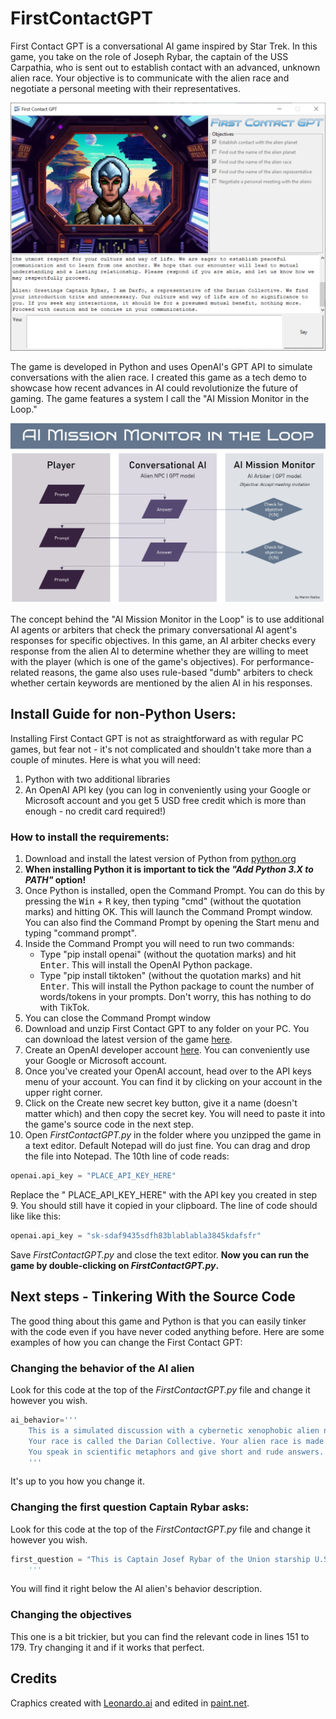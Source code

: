 # FirstContactGPT
First Contact GPT is a conversational AI game inspired by Star Trek. In this game, you take on the role of Joseph Rybar, the captain of the USS Carpathia, who is sent out to establish contact with an advanced, unknown alien race. Your objective is to communicate with the alien race and negotiate a personal meeting with their representatives.

![](assets/FirstContactGPTGameScreenshot.PNG)
 
The game is developed in Python and uses OpenAI's GPT API to simulate conversations with the alien race. I created this game as a tech demo to showcase how recent advances in AI could revolutionize the future of gaming. The game features a system I call the "AI Mission Monitor in the Loop."

![](assets/AI_Mission_Monitor_in_the_Loop.PNG)

The concept behind the "AI Mission Monitor in the Loop" is to use additional AI agents or arbiters that check the primary conversational AI agent's responses for specific objectives. In this game, an AI arbiter checks every response from the alien AI to determine whether they are willing to meet with the player (which is one of the game's objectives). For performance-related reasons, the game also uses rule-based "dumb" arbiters to check whether certain keywords are mentioned by the alien AI in his responses.

## Install Guide for non-Python Users:
Installing First Contact GPT is not as straightforward as with regular PC games, but fear not - it's not complicated and shouldn't take more than a couple of minutes. Here is what you will need:
1. Python with two additional libraries
2. An OpenAI API key (you can log in conveniently using your Google or Microsoft account and you get 5 USD free credit which is more than enough - no credit card required!)

### How to install the requirements:
1. Download and install the latest version of Python from [python.org](https://www.python.org/)
2. **When installing Python it is important to tick the *"Add Python 3.X to PATH"* option!**
3. Once Python is installed, open the Command Prompt. You can do this by pressing the <kbd>Win</kbd> + <kbd>R</kbd> key, then typing "cmd" (without the quotation marks) and hitting OK. This will launch the Command Prompt window. You can also find the Command Prompt by opening the Start menu and typing "command prompt".
4. Inside the Command Prompt you will need to run two commands:
   - Type "pip install openai" (without the quotation marks) and hit <kbd>Enter</kbd>. This will install the OpenAI Python package.
   - Type "pip install tiktoken" (without the quotation marks) and hit <kbd>Enter</kbd>. This will install the Python package to count the number of words/tokens in your prompts. Don't worry, this has nothing to do with TikTok.
5. You can close the Command Prompt window
6. Download and unzip First Contact GPT to any folder on your PC. You can download the latest version of the game [here](https://www.python.org/).
7. Create an OpenAI developer account [here](https://platform.openai.com). You can conveniently use your Google or Microsoft account.
8. Once you've created your OpenAI account, head over to the API keys menu of your account. You can find it by clicking on your account in the upper right corner.
9. Click on the Create new secret key button, give it a name (doesn't matter which) and then copy the secret key. You will need to paste it into the game's source code in the next step.
10. Open *FirstContactGPT.py* in the folder where you unzipped the game in a text editor. Default Notepad will do just fine. You can drag and drop the file into Notepad. The 10th line of code reads:
```python
openai.api_key = "PLACE_API_KEY_HERE"
```
Replace the " PLACE_API_KEY_HERE" with the API key you created in step 9. You should still have it copied in your clipboard. The line of code should like like this:
```python
openai.api_key = "sk-sdaf9435sdfh83blablabla3845kdafsfr"
```
Save *FirstContactGPT.py* and close the text editor. **Now you can run the game by double-clicking on *FirstContactGPT.py*.**

## Next steps - Tinkering With the Source Code

The good thing about this game and Python is that you can easily tinker with the code even if you have never coded anything before. Here are some examples of how you can change the First Contact GPT:

### Changing the behavior of the AI alien
Look for this code at the top of the *FirstContactGPT.py* file and change it however you wish.
```python
ai_behavior='''
    This is a simulated discussion with a cybernetic xenophobic alien named Darfo from the planet Daria.
    Your race is called the Darian Collective. Your alien race is made up of self-replicating artificial intelligent aliens.
    You speak in scientific metaphors and give short and rude answers.
    '''
```
It's up to you how you change it.

### Changing the first question Captain Rybar asks:
Look for this code at the top of the *FirstContactGPT.py* file and change it however you wish.
```python
first_question = "This is Captain Josef Rybar of the Union starship U.S.S Carpathia. We come in peace and with the utmost respect for your culture and way of life. We are eager to establish peaceful communication and to learn from one another. We hope that our encounter will lead to mutual understanding and a lasting relationship. Please respond if you are able, and let us know how we may respectfully proceed.\n"
    '''
```
You will find it right below the AI alien's behavior description.

### Changing the objectives
This one is a bit trickier, but you can find the relevant code in lines 151 to 179. Try changing it and if it works that perfect.

## Credits
Craphics created with [Leonardo.ai](https://leonardo.ai/) and edited in [paint.net](https://www.getpaint.net/).
